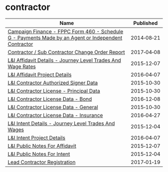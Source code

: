 # contractor

Name | Published
---- | ---------
[Campaign Finance - FPPC Form 460 - Schedule G - Payments Made by an Agent or Independent Contractor](../datasets/6iqh-u3hk.md) | 2014&#x2011;08&#x2011;21
[Contractor / Sub Contractor Change Order Report](../datasets/gzvm-na49.md) | 2017&#x2011;04&#x2011;08
[L&I Affidavit Details - Journey Level Trades And Wage Rates](../datasets/pcn2-jime.md) | 2015&#x2011;12&#x2011;07
[L&I Affidavit Project Details](../datasets/9ncw-tqjn.md) | 2016&#x2011;04&#x2011;07
[L&I Contractor Authorized Signer Data](../datasets/s7ge-wicw.md) | 2015&#x2011;10&#x2011;30
[L&I Contractor License - Principal Data](../datasets/4xk5-x9j6.md) | 2015&#x2011;10&#x2011;30
[L&I Contractor License Data - Bond](../datasets/bzff-4fmt.md) | 2016&#x2011;12&#x2011;08
[L&I Contractor License Data - General](../datasets/m8qx-ubtq.md) | 2015&#x2011;10&#x2011;30
[L&I Contractor License Data - Insurance](../datasets/ciwg-agsx.md) | 2016&#x2011;04&#x2011;27
[L&I Intent Details - Journey Level Trades And Wages](../datasets/h95x-vpyj.md) | 2015&#x2011;12&#x2011;04
[L&I Intent Project Details](../datasets/t9je-9qwa.md) | 2016&#x2011;04&#x2011;07
[L&I Public Notes For Affidavit](../datasets/gs3k-hp7i.md) | 2015&#x2011;12&#x2011;07
[L&I Public Notes For Intent](../datasets/x574-csgd.md) | 2015&#x2011;12&#x2011;04
[Lead Contractor Registration](../datasets/6yb4-x577.md) | 2017&#x2011;01&#x2011;19


